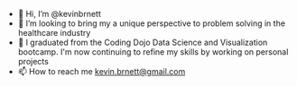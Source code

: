 - 👋 Hi, I’m @kevinbrnett
- 👀 I’m looking to bring my a unique perspective to problem solving in the healthcare industry
- 🌱 I graduated from the Coding Dojo Data Science and Visualization bootcamp. I'm now continuing to refine my skills by working on personal projects
- 📫 How to reach me kevin.brnett@gmail.com

<!---
kevinbrnett/kevinbrnett is a ✨ special ✨ repository because its `README.md` (this file) appears on your GitHub profile.
You can click the Preview link to take a look at your changes.
--->
